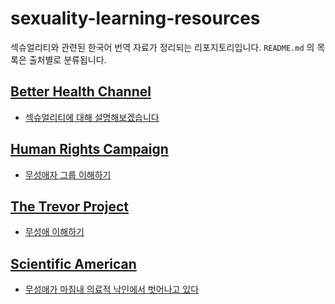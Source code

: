 # sexuality-learning-resources

섹슈얼리티와 관련된 한국어 번역 자료가 정리되는 리포지토리입니다. `README.md` 의 목록은 출처별로 분류됩니다.

## [Better Health Channel](https://www.betterhealth.vic.gov.au)
- [섹슈얼리티에 대해 설명해보겠습니다](./better_health_channel/sexuality_explained.md)

## [Human Rights Campaign](https://www.hrc.org/)
- [무성애자 그룹 이해하기](./human_rights_campaign/understanding_the_asexual_community.md)

## [The Trevor Project](https://www.thetrevorproject.org/)
- [무성애 이해하기](./the_trevor_project/understanding_asexuality.md)

## [Scientific American](https://www.scientificamerican.com/)
- [무성애가 마침내 의료적 낙인에서 벗어나고 있다](./scientific_american/asexuality_is_finally_breaking_free_from_medical_stigma/asexuality_is_finally_breaking_free_from_medical_stigma.md)